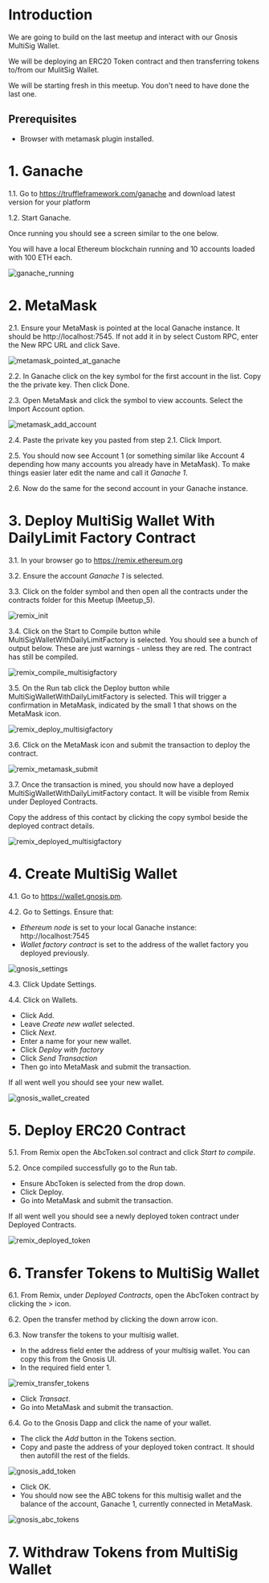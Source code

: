 # Introduction

We are going to build on the last meetup and interact with our Gnosis MultiSig Wallet.

We will be deploying an ERC20 Token contract and then transferring tokens to/from our MulitSig Wallet.

We will be starting fresh in this meetup. You don't need to have done the last one.

## Prerequisites

- Browser with metamask plugin installed.

# 1. Ganache

1.1. Go to https://truffleframework.com/ganache and download latest version for your platform

1.2. Start Ganache.

Once running you should see a screen similar to the one below.

You will have a local Ethereum blockchain running and 10 accounts loaded with 100 ETH each.

![ganache_running](images/ganache_running.png)

# 2. MetaMask

2.1. Ensure your MetaMask is pointed at the local Ganache instance. It should be http://localhost:7545. If not add it in by select Custom RPC, enter the New RPC URL and click Save.

![metamask_pointed_at_ganache](images/metamask_pointed_at_ganache.png)

2.2. In Ganache click on the key symbol for the first account in the list. Copy the the private key. Then click Done.

2.3. Open MetaMask and click the symbol to view accounts. Select the Import Account option.

![metamask_add_account](images/metamask_add_account.png)

2.4. Paste the private key you pasted from step 2.1. Click Import.

2.5. You should now see Account 1 (or something similar like Account 4 depending how many accounts you already have in MetaMask). To make things easier later edit the name and call it *Ganache 1*.

2.6. Now do the same for the second account in your Ganache instance.


# 3. Deploy MultiSig Wallet With DailyLimit Factory Contract

3.1. In your browser go to https://remix.ethereum.org

3.2. Ensure the account *Ganache 1* is selected.

3.3. Click on the folder symbol and then open all the contracts under the contracts folder for this Meetup (Meetup_5).

![remix_init](images/remix_init.png)

3.4. Click on the Start to Compile button while MultiSigWalletWithDailyLimitFactory is selected. You should see a bunch of output below. These are just warnings - unless they are red. The contract has still be compiled.

![remix_compile_multisigfactory](images/remix_compile_multisigfactory.png)

3.5. On the Run tab click the Deploy button while MultiSigWalletWithDailyLimitFactory is selected. This will trigger a confirmation in MetaMask, indicated by the small 1 that shows on the MetaMask icon.

![remix_deploy_multisigfactory](images/remix_deploy_multisigfactory.png)

3.6. Click on the MetaMask icon and submit the transaction to deploy the contract.

![remix_metamask_submit](images/remix_metamask_submit.png)

3.7. Once the transaction is mined, you should now have a deployed MultiSigWalletWithDailyLimitFactory contact. It will be visible from Remix under Deployed Contracts.

Copy the address of this contact by clicking the copy symbol beside the deployed contract details.

![remix_deployed_multisigfactory](images/remix_deployed_multisigfactory.png)


# 4. Create MultiSig Wallet

4.1. Go to https://wallet.gnosis.pm. 

4.2. Go to Settings. Ensure that:
 - *Ethereum node* is set to your local Ganache instance: http://localhost:7545
 - *Wallet factory contract* is set to the address of the wallet factory you deployed previously.

![gnosis_settings](images/gnosis_settings.png)

4.3. Click Update Settings.

4.4. Click on Wallets. 
 - Click Add.
 - Leave *Create new wallet* selected.
 - Click *Next*.
 - Enter a name for your new wallet.
 - Click *Deploy with factory*
 - Click *Send Transaction*
 - Then go into MetaMask and submit the transaction.

If all went well you should see your new wallet.

![gnosis_wallet_created](images/gnosis_wallet_created.png)


# 5. Deploy ERC20 Contract

5.1. From Remix open the AbcToken.sol contract and click *Start to compile*.

5.2. Once compiled successfully go to the Run tab. 
 - Ensure AbcToken is selected from the drop down.
 - Click Deploy.
 - Go into MetaMask and submit the transaction.

If all went well you should see a newly deployed token contract under Deployed Contracts.

![remix_deployed_token](images/remix_deployed_token.png)
 
# 6. Transfer Tokens to MultiSig Wallet

6.1. From Remix, under *Deployed Contracts*, open the AbcToken contract by clicking the > icon.

6.2. Open the transfer method by clicking the down arrow icon.

6.3. Now transfer the tokens to your multisig wallet.

- In the address field enter the address of your multisig wallet. You can copy this from the Gnosis UI.
- In the required field enter 1.

![remix_transfer_tokens](images/remix_transfer_tokens.png)
 
- Click *Transact*.
- Go into MetaMask and submit the transaction.

6.4. Go to the Gnosis Dapp and click the name of your wallet.

- The click the *Add* button in the Tokens section.
- Copy and paste the address of your deployed token contract. It should then autofill the rest of the fields.

![gnosis_add_token](images/gnosis_add_token.png)
 
- Click OK.
- You should now see the ABC tokens for this multisig wallet and the balance of the account, Ganache 1, currently connected in MetaMask.

![gnosis_abc_tokens](images/gnosis_abc_tokens.png)


# 7. Withdraw Tokens from MultiSig Wallet


